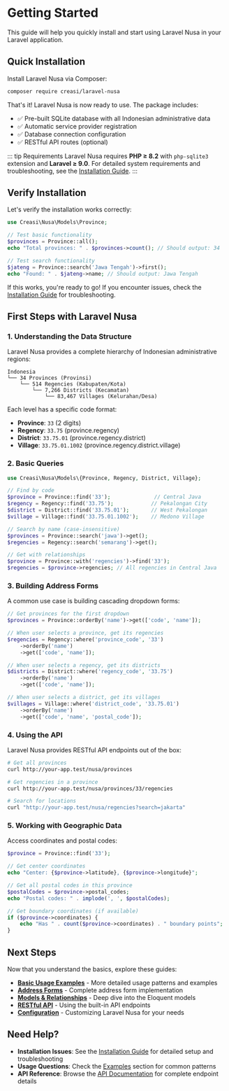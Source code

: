# Getting Started

This guide will help you quickly install and start using Laravel Nusa in your Laravel application.

## Quick Installation

Install Laravel Nusa via Composer:

```bash
composer require creasi/laravel-nusa
```

That's it! Laravel Nusa is now ready to use. The package includes:

- ✅ Pre-built SQLite database with all Indonesian administrative data
- ✅ Automatic service provider registration
- ✅ Database connection configuration
- ✅ RESTful API routes (optional)

::: tip Requirements
Laravel Nusa requires **PHP ≥ 8.2** with `php-sqlite3` extension and **Laravel ≥ 9.0**. For detailed system requirements and troubleshooting, see the [Installation Guide](/guide/installation).
:::

## Verify Installation

Let's verify the installation works correctly:

```php
use Creasi\Nusa\Models\Province;

// Test basic functionality
$provinces = Province::all();
echo "Total provinces: " . $provinces->count(); // Should output: 34

// Test search functionality
$jateng = Province::search('Jawa Tengah')->first();
echo "Found: " . $jateng->name; // Should output: Jawa Tengah
```

If this works, you're ready to go! If you encounter issues, check the [Installation Guide](/guide/installation) for troubleshooting.

## First Steps with Laravel Nusa

### 1. Understanding the Data Structure

Laravel Nusa provides a complete hierarchy of Indonesian administrative regions:

```
Indonesia
└── 34 Provinces (Provinsi)
    └── 514 Regencies (Kabupaten/Kota)
        └── 7,266 Districts (Kecamatan)
            └── 83,467 Villages (Kelurahan/Desa)
```

Each level has a specific code format:
- **Province**: `33` (2 digits)
- **Regency**: `33.75` (province.regency)
- **District**: `33.75.01` (province.regency.district)
- **Village**: `33.75.01.1002` (province.regency.district.village)

### 2. Basic Queries

```php
use Creasi\Nusa\Models\{Province, Regency, District, Village};

// Find by code
$province = Province::find('33');              // Central Java
$regency = Regency::find('33.75');            // Pekalongan City
$district = District::find('33.75.01');       // West Pekalongan
$village = Village::find('33.75.01.1002');    // Medono Village

// Search by name (case-insensitive)
$provinces = Province::search('jawa')->get();
$regencies = Regency::search('semarang')->get();

// Get with relationships
$province = Province::with('regencies')->find('33');
$regencies = $province->regencies; // All regencies in Central Java
```

### 3. Building Address Forms

A common use case is building cascading dropdown forms:

```php
// Get provinces for the first dropdown
$provinces = Province::orderBy('name')->get(['code', 'name']);

// When user selects a province, get its regencies
$regencies = Regency::where('province_code', '33')
    ->orderBy('name')
    ->get(['code', 'name']);

// When user selects a regency, get its districts
$districts = District::where('regency_code', '33.75')
    ->orderBy('name')
    ->get(['code', 'name']);

// When user selects a district, get its villages
$villages = Village::where('district_code', '33.75.01')
    ->orderBy('name')
    ->get(['code', 'name', 'postal_code']);
```

### 4. Using the API

Laravel Nusa provides RESTful API endpoints out of the box:

```bash
# Get all provinces
curl http://your-app.test/nusa/provinces

# Get regencies in a province
curl http://your-app.test/nusa/provinces/33/regencies

# Search for locations
curl "http://your-app.test/nusa/regencies?search=jakarta"
```

### 5. Working with Geographic Data

Access coordinates and postal codes:

```php
$province = Province::find('33');

// Get center coordinates
echo "Center: {$province->latitude}, {$province->longitude}";

// Get all postal codes in this province
$postalCodes = $province->postal_codes;
echo "Postal codes: " . implode(', ', $postalCodes);

// Get boundary coordinates (if available)
if ($province->coordinates) {
    echo "Has " . count($province->coordinates) . " boundary points";
}
```

## Next Steps

Now that you understand the basics, explore these guides:

- **[Basic Usage Examples](/examples/basic-usage)** - More detailed usage patterns and examples
- **[Address Forms](/examples/address-forms)** - Complete address form implementation
- **[Models & Relationships](/guide/models)** - Deep dive into the Eloquent models
- **[RESTful API](/guide/api)** - Using the built-in API endpoints
- **[Configuration](/guide/configuration)** - Customizing Laravel Nusa for your needs

## Need Help?

- **Installation Issues**: See the [Installation Guide](/guide/installation) for detailed setup and troubleshooting
- **Usage Questions**: Check the [Examples](/examples/basic-usage) section for common patterns
- **API Reference**: Browse the [API Documentation](/api/overview) for complete endpoint details
